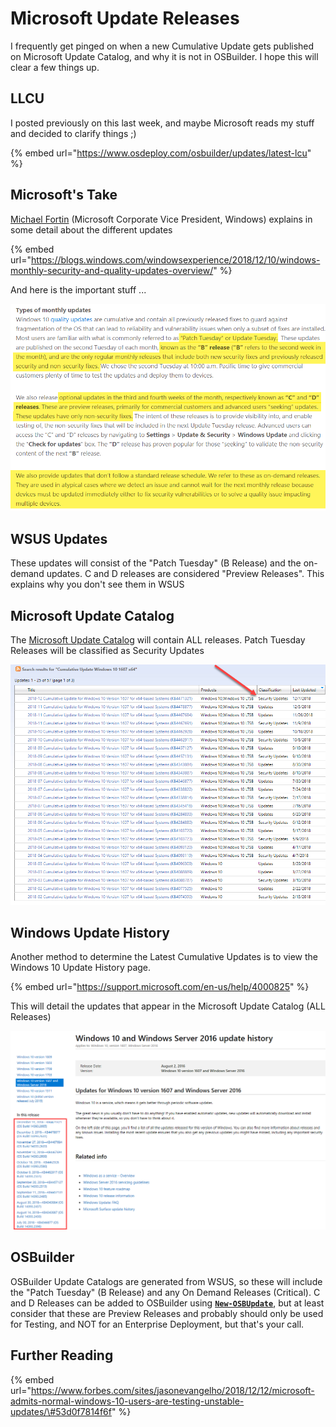 # Microsoft Update Releases

I frequently get pinged on when a new Cumulative Update gets published on Microsoft Update Catalog, and why it is not in OSBuilder.  I hope this will clear a few things up.

## LLCU

I posted previously on this last week, and maybe Microsoft reads my stuff and decided to clarify things ;\)

{% embed url="https://www.osdeploy.com/osbuilder/updates/latest-lcu" %}

## Microsoft's Take

[Michael Fortin](https://blogs.windows.com/windowsexperience/author/michaelfortin/) \(Microsoft Corporate Vice President, Windows\) explains in some detail about the different updates

{% embed url="https://blogs.windows.com/windowsexperience/2018/12/10/windows-monthly-security-and-quality-updates-overview/" %}

And here is the important stuff ...

![](../.gitbook/assets/2018-12-13_13-49-05.png)

## WSUS Updates

These updates will consist of the "Patch Tuesday" \(B Release\) and the on-demand updates.  C and D releases are considered "Preview Releases".  This explains why you don't see them in WSUS

## Microsoft Update Catalog

The [Microsoft Update Catalog](https://www.catalog.update.microsoft.com/Search.aspx?q=Cumulative+Update+Windows+10+1607+x64) will contain ALL releases.  Patch Tuesday Releases will be classified as Security Updates

![](../.gitbook/assets/2018-12-13_13-53-56.png)

## Windows Update History

Another method to determine the Latest Cumulative Updates is to view the Windows 10 Update History page.

{% embed url="https://support.microsoft.com/en-us/help/4000825" %}

This will detail the updates that appear in the Microsoft Update Catalog \(ALL Releases\)

![](../.gitbook/assets/2018-12-13_14-05-43.png)

## OSBuilder

OSBuilder Update Catalogs are generated from WSUS, so these will include the "Patch Tuesday" \(B Release\) and any On Demand Releases \(Critical\).  C and D Releases can be added to OSBuilder using [**`New-OSBUpdate`**](../osbuilder/docs/functions/updates/new-osbupdate.md), but at least consider that these are Preview Releases and probably should only be used for Testing, and NOT for an Enterprise Deployment, but that's your call.

## Further Reading

{% embed url="https://www.forbes.com/sites/jasonevangelho/2018/12/12/microsoft-admits-normal-windows-10-users-are-testing-unstable-updates/\#53d0f7814f6f" %}

